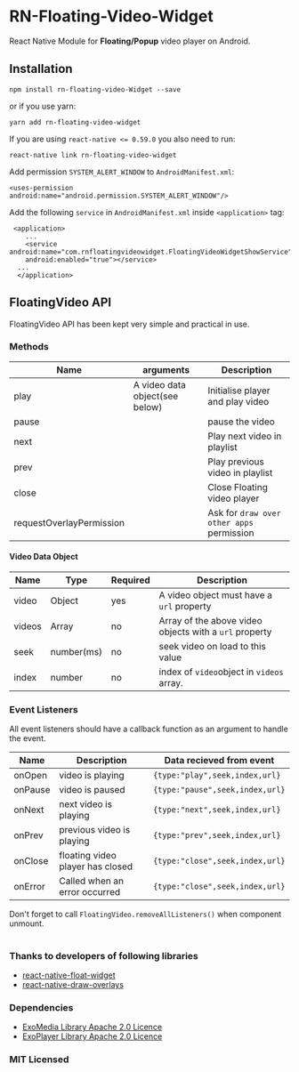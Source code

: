 # RN-Floating-Video-Widget

React Native Module for **Floating/Popup** video player on Android.  

## Installation

    npm install rn-floating-video-Widget --save
or if you use yarn:

    yarn add rn-floating-video-widget

If you are using `react-native <= 0.59.0` you also need to run:

    react-native link rn-floating-video-widget

Add permission `SYSTEM_ALERT_WINDOW` to `AndroidManifest.xml`:

    <uses-permission android:name="android.permission.SYSTEM_ALERT_WINDOW"/>
Add the following `service` in `AndroidManifest.xml` inside `<application>` tag:

     <application>
        ...
        <service android:name="com.rnfloatingvideowidget.FloatingVideoWidgetShowService"  
        android:enabled="true"></service>
      ...
      </application>
    

## FloatingVideo API
FloatingVideo API has been kept very simple and practical in use.
### Methods
|Name|arguments|Description|
|--|--|--|
| play |A video data object(see below)  | Initialise player and play video
| pause| |pause the video
|next||Play next video in playlist
|prev||Play previous video in playlist
|close||Close Floating video player
|requestOverlayPermission||Ask for `draw over other apps` permission

#### Video Data Object
|Name|Type|Required|Description
|--|--|--|--|
| video |Object  | yes|A video object must have a `url` property
| videos | Array|no |Array of the above video objects with a `url` property
| seek | number(ms) |no |seek video on load to this value
| index | number | no| index of `video`object in `videos` array.


### Event Listeners
All event listeners should have a callback function as an argument to handle the event.

|Name|Description|Data recieved from event|
|--|--|--|
| onOpen |video is playing | `{type:"play",seek,index,url}`
| onPause|video is paused| `{type:"pause",seek,index,url}` 
|onNext|next video is playing| `{type:"next",seek,index,url}`
|onPrev|previous video is playing| `{type:"prev",seek,index,url}`
|onClose|floating video player has closed| `{type:"close",seek,index,url}`
|onError|Called when an error occurred| `{type:"close",seek,index,url}`

Don't forget to call `FloatingVideo.removeAllListeners()` when component unmount.
#
### Thanks to developers of following libraries

 - [react-native-float-widget](https://github.com/thebylito/react-native-float-widget)
 - [react-native-draw-overlays](https://github.com/MaxToyberman/react-native-draw-overlays)

### Dependencies

 -  [ExoMedia Library Apache 2.0 Licence](https://github.com/brianwernick/ExoMedia)
 - [ExoPlayer Library Apache 2.0 Licence](https://github.com/google/ExoPlayer)

### MIT Licensed
